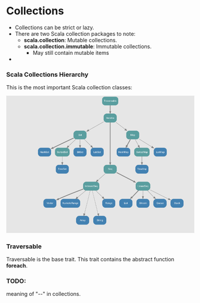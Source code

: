 # Collections
* Collections can be strict or lazy. 
* There are two Scala collection packages to note:
  * **scala.collection**: Mutable collections.
  * **scala.collection.immutable**: Immutable collections.
    * May still contain mutable items
* 

### Scala Collections Hierarchy
This is the most important Scala collection classes:

![test](./Hierarchy.png)



### Traversable
Traversable is the base trait. This trait contains the abstract function **foreach**.


### TODO:
meaning of "--" in collections.
